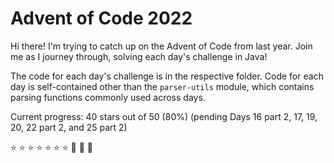# Advent of Code 2022

Hi there! I'm trying to catch up on the Advent of Code from last year. 
Join me as I journey through, solving each day's challenge in Java!

The code for each day's challenge is in the respective folder. 
Code for each day is self-contained other than the `parser-utils` module, which contains parsing functions commonly used across days.

Current progress: 40 stars out of 50 (80%) (pending Days 16 part 2, 17, 19, 20, 22 part 2, and 25 part 2)

:star: :star: :star: :star: :star: :star: :star: :black_square_button: :black_square_button: :black_square_button:
